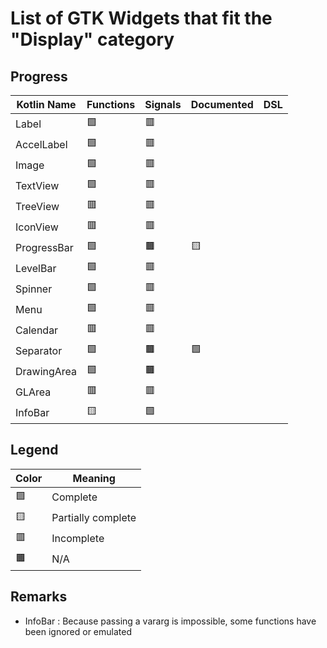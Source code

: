# List of GTK Widgets that fit the "Display" category

## Progress
| Kotlin Name         | Functions | Signals   | Documented    | DSL |
| ------------------- | --------- | --------- | ------------- | --- |
| Label         | 🟩 | 🟥 |
| AccelLabel    | 🟩 | 🟥 |
| Image         | 🟩 | 🟥 |
| TextView      | 🟩 | 🟥 |
| TreeView      | 🟥 | 🟥 |
| IconView      | 🟥 | 🟥 |
| ProgressBar   | 🟩 | 🟫 | 🟨 
| LevelBar      | 🟩 | 🟥 |
| Spinner       | 🟩 | 🟥 |
| Menu          | 🟩 | 🟥 |
| Calendar      | 🟥 | 🟥 |
| Separator     | 🟩 | 🟫 | 🟩
| DrawingArea   | 🟩 | 🟫 |
| GLArea        | 🟥 | 🟥 |
| InfoBar       | 🟨 | 🟩 |

## Legend
| Color | Meaning             |
| ----- | ------------------- |
| 🟩    | Complete            |
| 🟨    | Partially complete  |
| 🟥    | Incomplete          |
| 🟫    | N/A                 |

## Remarks
- InfoBar : Because passing a vararg is impossible, some functions have been ignored or emulated
